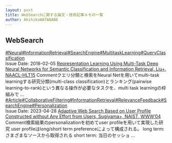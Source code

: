 ```yaml
---
layout: post
title: WebSearchに関する論文・技術記事メモの一覧
author: AkihikoWATANABE
---
```

## WebSearch
<div class="visible-content">
<a class="button" href="articles/Neural.html">#Neural</a><a class="button" href="articles/InformationRetrieval.html">#InformationRetrieval</a><a class="button" href="articles/SearchEngine.html">#SearchEngine</a><a class="button" href="articles/MultitaskLearning.html">#MultitaskLearning</a><a class="button" href="articles/QueryClassification.html">#QueryClassification</a><br><span class="issue_date">Issue Date: 2018-02-05</span>
<a href="https://github.com/AkihikoWatanabe/paper_notes/issues/249">Representation Learning Using Multi-Task Deep Neural Networks for Semantic Classification and Information Retrieval, Liu+, NAACL-HLT15</a>
<span class="snippet"><span>Comment</span>クエリ分類と検索をNeural Netを用いてmulti-task learningする研究分類(multi-class classification)とランキング(pairwise learning-to-rank)という異なる操作が必要なタスクを、multi task learningの枠組みで ...</span>
<a class="button" href="articles/Article.html">#Article</a><a class="button" href="articles/CollaborativeFiltering.html">#CollaborativeFiltering</a><a class="button" href="articles/InformationRetrieval.html">#InformationRetrieval</a><a class="button" href="articles/RelevanceFeedback.html">#RelevanceFeedback</a><a class="button" href="articles/SearchEngine.html">#SearchEngine</a><a class="button" href="articles/Personalization.html">#Personalization</a><br><span class="issue_date">Issue Date: 2023-04-28</span>
<a href="https://github.com/AkihikoWatanabe/paper_notes/issues/566">Adaptive Web Search Based on User Profile Constructed without Any Effort from Users, Sugiyama+, NAIST, WWW’04</a>
<span class="snippet"><span>Comment</span>検索結果のpersonalizationを初めてuser profileを用いて実現した研究user profileはlong/short term preferenceによって構成される。long term: さまざまなソースから取得されるshort term: 当日のセッショ ...</span>
</div>
